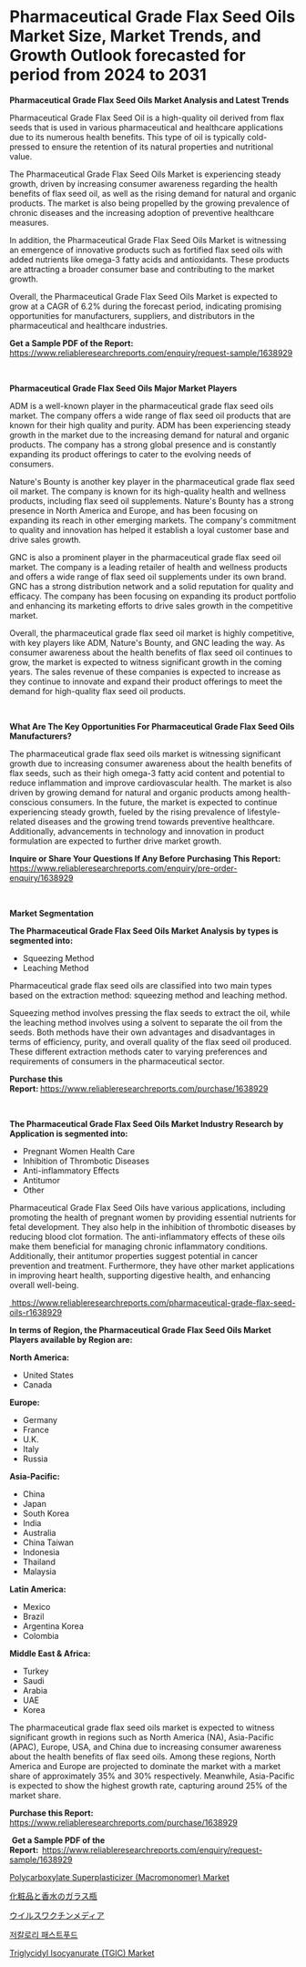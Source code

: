 <p><h1>Pharmaceutical Grade Flax Seed Oils Market Size, Market Trends, and Growth Outlook forecasted for period from 2024 to 2031</h1></p><p><strong>Pharmaceutical Grade Flax Seed Oils Market Analysis and Latest Trends</strong></p>
<p><p>Pharmaceutical Grade Flax Seed Oil is a high-quality oil derived from flax seeds that is used in various pharmaceutical and healthcare applications due to its numerous health benefits. This type of oil is typically cold-pressed to ensure the retention of its natural properties and nutritional value.</p><p>The Pharmaceutical Grade Flax Seed Oils Market is experiencing steady growth, driven by increasing consumer awareness regarding the health benefits of flax seed oil, as well as the rising demand for natural and organic products. The market is also being propelled by the growing prevalence of chronic diseases and the increasing adoption of preventive healthcare measures.</p><p>In addition, the Pharmaceutical Grade Flax Seed Oils Market is witnessing an emergence of innovative products such as fortified flax seed oils with added nutrients like omega-3 fatty acids and antioxidants. These products are attracting a broader consumer base and contributing to the market growth.</p><p>Overall, the Pharmaceutical Grade Flax Seed Oils Market is expected to grow at a CAGR of 6.2% during the forecast period, indicating promising opportunities for manufacturers, suppliers, and distributors in the pharmaceutical and healthcare industries.</p></p>
<p><strong>Get a Sample PDF of the Report:&nbsp;</strong> <a href="https://www.reliableresearchreports.com/enquiry/request-sample/1638929">https://www.reliableresearchreports.com/enquiry/request-sample/1638929</a></p>
<p>&nbsp;</p>
<p><strong>Pharmaceutical Grade Flax Seed Oils Major Market Players</strong></p>
<p><p>ADM is a well-known player in the pharmaceutical grade flax seed oils market. The company offers a wide range of flax seed oil products that are known for their high quality and purity. ADM has been experiencing steady growth in the market due to the increasing demand for natural and organic products. The company has a strong global presence and is constantly expanding its product offerings to cater to the evolving needs of consumers.</p><p>Nature's Bounty is another key player in the pharmaceutical grade flax seed oil market. The company is known for its high-quality health and wellness products, including flax seed oil supplements. Nature's Bounty has a strong presence in North America and Europe, and has been focusing on expanding its reach in other emerging markets. The company's commitment to quality and innovation has helped it establish a loyal customer base and drive sales growth.</p><p>GNC is also a prominent player in the pharmaceutical grade flax seed oil market. The company is a leading retailer of health and wellness products and offers a wide range of flax seed oil supplements under its own brand. GNC has a strong distribution network and a solid reputation for quality and efficacy. The company has been focusing on expanding its product portfolio and enhancing its marketing efforts to drive sales growth in the competitive market.</p><p>Overall, the pharmaceutical grade flax seed oil market is highly competitive, with key players like ADM, Nature's Bounty, and GNC leading the way. As consumer awareness about the health benefits of flax seed oil continues to grow, the market is expected to witness significant growth in the coming years. The sales revenue of these companies is expected to increase as they continue to innovate and expand their product offerings to meet the demand for high-quality flax seed oil products.</p></p>
<p>&nbsp;</p>
<p><strong>What Are The Key Opportunities For Pharmaceutical Grade Flax Seed Oils Manufacturers?</strong></p>
<p><p>The pharmaceutical grade flax seed oils market is witnessing significant growth due to increasing consumer awareness about the health benefits of flax seeds, such as their high omega-3 fatty acid content and potential to reduce inflammation and improve cardiovascular health. The market is also driven by growing demand for natural and organic products among health-conscious consumers. In the future, the market is expected to continue experiencing steady growth, fueled by the rising prevalence of lifestyle-related diseases and the growing trend towards preventive healthcare. Additionally, advancements in technology and innovation in product formulation are expected to further drive market growth.</p></p>
<p><strong>Inquire or Share Your Questions If Any Before Purchasing This Report:</strong> <a href="https://www.reliableresearchreports.com/enquiry/pre-order-enquiry/1638929">https://www.reliableresearchreports.com/enquiry/pre-order-enquiry/1638929</a></p>
<p>&nbsp;</p>
<p><strong>Market Segmentation</strong></p>
<p><strong>The Pharmaceutical Grade Flax Seed Oils Market Analysis by types is segmented into:</strong></p>
<p><ul><li>Squeezing Method</li><li>Leaching Method</li></ul></p>
<p><p>Pharmaceutical grade flax seed oils are classified into two main types based on the extraction method: squeezing method and leaching method. </p><p>Squeezing method involves pressing the flax seeds to extract the oil, while the leaching method involves using a solvent to separate the oil from the seeds. Both methods have their own advantages and disadvantages in terms of efficiency, purity, and overall quality of the flax seed oil produced. These different extraction methods cater to varying preferences and requirements of consumers in the pharmaceutical sector.</p></p>
<p><strong>Purchase this Report:&nbsp;</strong><a href="https://www.reliableresearchreports.com/purchase/1638929">https://www.reliableresearchreports.com/purchase/1638929</a></p>
<p>&nbsp;</p>
<p><strong>The Pharmaceutical Grade Flax Seed Oils Market Industry Research by Application is segmented into:</strong></p>
<p><ul><li>Pregnant Women Health Care</li><li>Inhibition of Thrombotic Diseases</li><li>Anti-inflammatory Effects</li><li>Antitumor</li><li>Other</li></ul></p>
<p><p>Pharmaceutical Grade Flax Seed Oils have various applications, including promoting the health of pregnant women by providing essential nutrients for fetal development. They also help in the inhibition of thrombotic diseases by reducing blood clot formation. The anti-inflammatory effects of these oils make them beneficial for managing chronic inflammatory conditions. Additionally, their antitumor properties suggest potential in cancer prevention and treatment. Furthermore, they have other market applications in improving heart health, supporting digestive health, and enhancing overall well-being.</p></p>
<p><a href="https://www.reliableresearchreports.com/pharmaceutical-grade-flax-seed-oils-r1638929">&nbsp;https://www.reliableresearchreports.com/pharmaceutical-grade-flax-seed-oils-r1638929</a></p>
<p><strong>In terms of Region, the Pharmaceutical Grade Flax Seed Oils Market Players available by Region are:</strong></p>
<p>
    <p> <strong> North America: </strong>
        <ul>
            <li>United States</li>
            <li>Canada</li>
        </ul>
        </p> 
    <p> <strong> Europe: </strong>
        <ul>
            <li>Germany</li>
            <li>France</li>
            <li>U.K.</li>
            <li>Italy</li>
            <li>Russia</li>
        </ul>
        </p> 
    <p> <strong> Asia-Pacific: </strong>
        <ul>
            <li>China</li>
            <li>Japan</li>
            <li>South Korea</li>
            <li>India</li>
            <li>Australia</li>
            <li>China Taiwan</li>
            <li>Indonesia</li>
            <li>Thailand</li>
            <li>Malaysia</li>
        </ul>
        </p> 
    <p> <strong> Latin America: </strong>
        <ul>
            <li>Mexico</li>
            <li>Brazil</li>
            <li>Argentina Korea</li>
            <li>Colombia</li>
        </ul>
        </p> 
    <p> <strong> Middle East & Africa: </strong>
        <ul>
            <li>Turkey</li>
            <li>Saudi</li>
            <li>Arabia</li>
            <li>UAE</li>
            <li>Korea</li>
        </ul>
    </p>
    </p>
<p><p>The pharmaceutical grade flax seed oils market is expected to witness significant growth in regions such as North America (NA), Asia-Pacific (APAC), Europe, USA, and China due to increasing consumer awareness about the health benefits of flax seed oils. Among these regions, North America and Europe are projected to dominate the market with a market share of approximately 35% and 30% respectively. Meanwhile, Asia-Pacific is expected to show the highest growth rate, capturing around 25% of the market share.</p></p>
<p><strong>Purchase this Report: </strong><a href="https://www.reliableresearchreports.com/purchase/1638929">https://www.reliableresearchreports.com/purchase/1638929</a></p>
<p>&nbsp;<strong>Get a Sample PDF of the Report:&nbsp;&nbsp;</strong><a href="https://www.reliableresearchreports.com/enquiry/request-sample/1638929">https://www.reliableresearchreports.com/enquiry/request-sample/1638929</a></p>
<p><strong></strong></p>
<p><p><a href="https://github.com/RyleeBauch2023/Market-Research-Report-List-1/blob/main/polycarboxylate-superplasticizer-macromonomer-market.md">Polycarboxylate Superplasticizer (Macromonomer) Market</a></p><p><a href="https://medium.com/@lonnyguann/%E5%8C%96%E7%B2%A7%E5%93%81%E3%81%A8%E9%A6%99%E6%B0%B4%E7%94%A8%E3%81%AE%E3%82%AC%E3%83%A9%E3%82%B9%E3%83%9C%E3%83%88%E3%83%AB%E5%B8%82%E5%A0%B4-2024%E5%B9%B4%E3%81%8B%E3%82%892031%E5%B9%B4%E3%81%BE%E3%81%A7%E3%81%AE%E6%A5%AD%E7%95%8C%E3%81%AE%E3%83%88%E3%83%AC%E3%83%B3%E3%83%89%E3%81%A8%E4%BA%88%E6%B8%AC-20b6e1f959e7">化粧品と香水のガラス瓶</a></p><p><a href="https://github.com/dawson566/Market-Research-Report-List-1/blob/main/8185894136338.md">ウイルスワクチンメディア</a></p><p><a href="https://medium.com/@rowanmaggio/%EB%82%AE%EC%9D%80-%EC%B9%BC%EB%A1%9C%EB%A6%AC-%ED%8C%A8%EC%8A%A4%ED%8A%B8%ED%91%B8%EB%93%9C-%EC%82%B0%EC%97%85%EC%97%90-%EB%8C%80%ED%95%9C-%ED%86%B5%EC%B0%B0-%EC%8B%9C%EC%9E%A5-%EC%9E%AC%EB%AC%B4-%EC%83%81%ED%83%9C-%EC%8B%9C%EC%9E%A5-%EA%B7%9C%EB%AA%A8-%EB%B0%8F-2031%EB%85%84%EA%B9%8C%EC%A7%80%EC%9D%98-%EC%88%98%EC%9D%B5-%EB%B6%84%EC%84%9D-cdb5c85f19cc">저칼로리 패스트푸드</a></p><p><a href="https://github.com/jodemen/Market-Research-Report-List-3/blob/main/triglycidyl-isocyanurate-tgic-market.md">Triglycidyl Isocyanurate (TGIC) Market</a></p></p>
